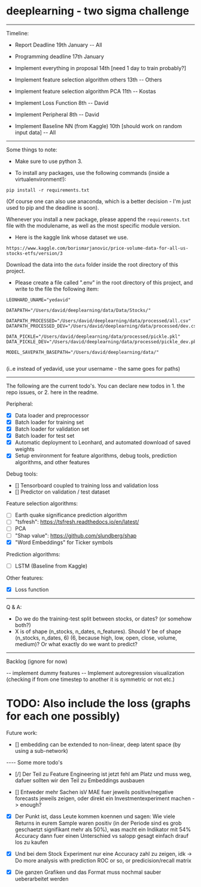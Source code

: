 # deeplearning - two sigma challenge

-----

Timeline:

- Report Deadline 19th January -- All
- Programming deadline 17th January
- Implement everything in proposal 14th [need 1 day to train probably?]

- Implement feature selection algorithm others 13th -- Others
- Implement feature selection algorithm PCA 11th -- Kostas
- Implement Loss Function 8th -- David
- Implement Peripheral 8th -- David
- Implement Baseline NN (from Kaggle) 10th [should work on random input data] -- All

-----
Some things to note:

- Make sure to use python 3.


- To install any packages, use the following commands (inside a virtualenvironment!):
 
 ```
 pip install -r requirements.txt
 ```
 
 (Of course one can also use anaconda, which is a better decision - I'm just used to pip and the deadline is soon).
 
 Whenever you install a new package, please append the `requirements.txt` 
 file with the modulename, as well as the most specific module version.

- Here is the kaggle link whose dataset we use.
```
https://www.kaggle.com/borismarjanovic/price-volume-data-for-all-us-stocks-etfs/version/3
```
Download the data into the `data` folder inside the root directory of this project.
 
 - Please create a file called ".env" in the root directory of this project,
and write to the file the following item:
 
 ```
LEONHARD_UNAME="yedavid"

DATAPATH="/Users/david/deeplearning/data/Data/Stocks/"

DATAPATH_PROCESSED="/Users/david/deeplearning/data/processed/all.csv"
DATAPATH_PROCESSED_DEV="/Users/david/deeplearning/data/processed/dev.csv"

DATA_PICKLE="/Users/david/deeplearning/data/processed/pickle.pkl"
DATA_PICKLE_DEV="/Users/david/deeplearning/data/processed/pickle_dev.pkl"

MODEL_SAVEPATH_BASEPATH="/Users/david/deeplearning/data/"


 ```
 (i..e instead of yedavid, use your username - the same goes for paths)

-----


The following are the current todo's.
You can declare new todos in 1. the repo issues, or 2. here in the readme.

Peripheral:
- [x] Data loader and preprocessor
- [x] Batch loader for training set
- [x] Batch loader for validation set
- [x] Batch loader for test set
- [x] Automatic deployment to Leonhard, and automated download of saved weights
- [x] Setup environment for feature algorithms, debug tools, prediction algorithms, and other features

Debug tools:
- [] Tensorboard coupled to training loss and validation loss
- [] Predictor on validation / test dataset

Feature selection algorithms:
- [ ] Earth quake significance prediction algorithm
- [ ] "tsfresh": https://tsfresh.readthedocs.io/en/latest/
- [ ] PCA
- [ ] "Shap value": https://github.com/slundberg/shap
- [x] "Word Embeddings" for Ticker symbols

Prediction algorithms:
- [ ] LSTM (Baseline from Kaggle)

Other features:
- [x] Loss function



---- 
Q & A:

- Do we do the training-test split between stocks, or dates? (or somehow both?)
- X is of shape (n_stocks, n_dates, n_features). 
Should Y be of shape (n_stocks, n_dates, 6) (6, because high, low, open, close, volume, medium)? 
Or what exactly do we want to predict?


----
Backlog (ignore for now)

 
-- implement dummy features
-- Implement autoregression visualization (checking if from one timestep to another it is symmetric or not etc.)





#### 

# TODO: Also include the loss (graphs for each one possibly)

Future work:

- [] embedding can be extended to non-linear, deep latent space (by using a sub-network)


---- Some more todo's

- [/] Der Teil zu Feature Engineering ist jetzt fehl am Platz und muss weg, dafuer sollten wir den Teil zu Embeddings ausbauen

- [] Entweder mehr Sachen isV MAE fuer jeweils positive/negative forecasts jeweils zeigen, oder direkt ein Investmentexperiment machen -> enough?

- [x] Der Punkt ist, dass Leute kommen koennen und sagen: Wie viele Returns in eurem Sample waren positiv (in der Periode sind es grob geschaetzt signifikant mehr als 50%), was macht ein Indikator mit 54% Accuracy dann fuer einen Unterschied vs salopp gesagt einfach drauf los zu kaufen

- [x] Und bei dem Stock Experiment nur eine Accuracy zahl zu zeigen, idk -> Do more analysis with prediction ROC or so, or predicision/recall matrix

- [x] Die ganzen Grafiken und das Format muss nochmal sauber ueberarbeitet werden
